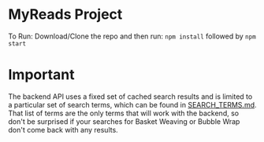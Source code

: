 # MyReads Project
To Run:
Download/Clone the repo and then run:
    `npm install` 
followed by
    `npm start`

# Important
The backend API uses a fixed set of cached search results and is limited to a particular set of search terms, which can be found in [SEARCH_TERMS.md](https://github.com/SouthCoastDev/fend-myreads/blob/master/SEARCH_TERMS.md). That list of terms are the only terms that will work with the backend, so don't be surprised if your searches for Basket Weaving or Bubble Wrap don't come back with any results.